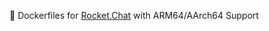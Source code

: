 :whale: Dockerfiles for [Rocket.Chat](https://github.com/RocketChat/Rocket.Chat) with ARM64/AArch64 Support
